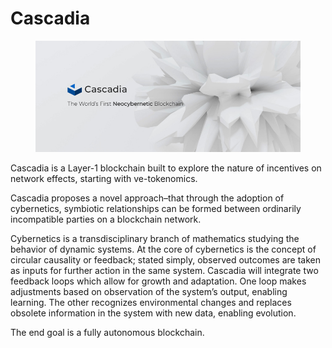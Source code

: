 # Cascadia

<figure><img src="../../.gitbook/assets/image (1) (1) (1) (1) (1) (1) (1) (1) (1) (1) (1).png" alt=""><figcaption></figcaption></figure>

Cascadia is a Layer-1 blockchain built to explore the nature of incentives on network effects, starting with ve-tokenomics.&#x20;

Cascadia proposes a novel approach–that through the adoption of cybernetics, symbiotic relationships can be formed between ordinarily incompatible parties on a blockchain network.

Cybernetics is a transdisciplinary branch of mathematics studying the behavior of dynamic systems. At the core of cybernetics is the concept of circular causality or feedback; stated simply, observed outcomes are taken as inputs for further action in the same system. Cascadia will integrate two feedback loops which allow for growth and adaptation. One loop makes adjustments based on observation of the system’s output, enabling learning. The other recognizes environmental changes and replaces obsolete information in the system with new data, enabling evolution.

The end goal is a fully autonomous blockchain.
